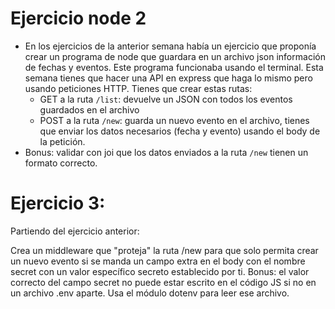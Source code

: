 # Ejercicio node 2

- En los ejercicios de la anterior semana había un ejercicio que proponía crear un programa de node que guardara en un archivo json información de fechas y eventos. Este programa funcionaba usando el terminal. Esta semana tienes que hacer una API en express que haga lo mismo pero usando peticiones HTTP. Tienes que crear estas rutas:
  - GET a la ruta `/list`: devuelve un JSON con todos los eventos guardados en el archivo
  - POST a la ruta `/new`: guarda un nuevo evento en el archivo, tienes que enviar los datos necesarios (fecha y evento) usando el body de la petición.
- Bonus: validar con joi que los datos enviados a la ruta `/new` tienen un formato correcto.

# Ejercicio 3:

Partiendo del ejercicio anterior:

Crea un middleware que "proteja" la ruta /new para que solo permita crear un nuevo evento si se manda un campo extra en el body con el nombre secret con un valor específico secreto establecido por ti.
Bonus: el valor correcto del campo secret no puede estar escrito en el código JS si no en un archivo .env aparte. Usa el módulo dotenv para leer ese archivo.
